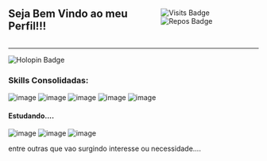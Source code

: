 <div style="display: flex; justify-content: space-between; align-items: center; width: 100%;">
  <h2>Seja Bem Vindo ao meu Perfil!!!</h2>
  <div>
    <img src="https://badges.pufler.dev/visits/Al3xandreG0mes/Al3xandreG0mes" alt="Visits Badge"/>
    <img src="https://badges.pufler.dev/repos/Al3xandreG0mes" alt="Repos Badge"/>
  </div>
</div>

<hr>

<img src="https://holopin.me/al3xandreg0mes" alt="Holopin Badge"/>


### Skills Consolidadas:
![image](https://img.shields.io/badge/Django-092E20?style=for-the-badge&logo=django&logoColor=green)
![image](https://img.shields.io/badge/django%20rest-ff1709?style=for-the-badge&logo=django&logoColor=white)
![image](https://img.shields.io/badge/HTML5-E34F26?style=for-the-badge&logo=html5&logoColor=white)
![image](https://img.shields.io/badge/CSS3-1572B6?style=for-the-badge&logo=css3&logoColor=white)
![image](https://img.shields.io/badge/Python-FFD43B?style=for-the-badge&logo=python&logoColor=blue)

#### Estudando....
![image](https://img.shields.io/badge/Kotlin-0095D5?&style=for-the-badge&logo=kotlin&logoColor=white)
![image](https://img.shields.io/badge/JavaScript-323330?style=for-the-badge&logo=javascript&logoColor=F7DF1E)
![image](https://img.shields.io/badge/Java-%23ED8B00.svg?style=for-the-badge&logo=openjdk&logoColor=white)

entre outras que vao surgindo interesse ou necessidade....


